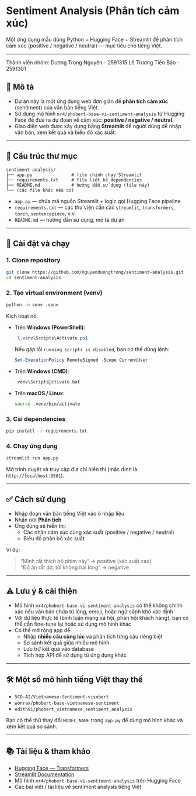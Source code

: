 # Sentiment Analysis (Phân tích cảm xúc)

Một ứng dụng mẫu dùng Python + Hugging Face + Streamlit để phân tích cảm xúc (positive / negative / neutral) — mục tiêu cho tiếng Việt.

---
Thành viên nhóm:
Dương Trọng Nguyên - 2591315
Lê Trương Tiến Bảo - 2591301

## 📌 Mô tả

- Dự án này là một ứng dụng web đơn giản để **phân tích cảm xúc** (sentiment) của văn bản tiếng Việt.  
- Sử dụng mô hình `mr4/phobert-base-vi-sentiment-analysis` từ Hugging Face để đưa ra dự đoán về cảm xúc: **positive / negative / neutral**.  
- Giao diện web được xây dựng bằng **Streamlit** để người dùng dễ nhập văn bản, xem kết quả và biểu đồ xác suất.

---

## 🧩 Cấu trúc thư mục

```
sentiment-analysis/
├── app.py               # file chính chạy Streamlit
├── requirements.txt     # file liệt kê dependencies
├── README.md            # hướng dẫn sử dụng (file này)
└── (các file khác nếu có)
```

- `app.py` — chứa mã nguồn Streamlit + logic gọi Hugging Face pipeline  
- `requirements.txt` — các thư viện cần cài: `streamlit`, `transformers`, `torch`, `sentencepiece`, v.v.  
- `README.md` — hướng dẫn sử dụng, mô tả dự án  

---

## 🚀 Cài đặt và chạy

### 1. Clone repository

```bash
git clone https://github.com/nguyenduongtrong/sentiment-analysis.git
cd sentiment-analysis
```

### 2. Tạo virtual environment (venv)

```bash
python -m venv .venv
```

Kích hoạt nó:

- Trên **Windows (PowerShell)**:
  ```powershell
  .\.venv\Scripts\Activate.ps1
  ```

  Nếu gặp lỗi `running scripts is disabled`, bạn có thể dùng lệnh:
  ```powershell
  Set-ExecutionPolicy RemoteSigned -Scope CurrentUser
  ```

- Trên **Windows (CMD)**:
  ```cmd
  .venv\Scriptsctivate.bat
  ```

- Trên **macOS / Linux**:
  ```bash
  source .venv/bin/activate
  ```

### 3. Cài dependencies

```bash
pip install -r requirements.txt
```

### 4. Chạy ứng dụng

```bash
streamlit run app.py
```

Mở trình duyệt và truy cập địa chỉ hiển thị (mặc định là `http://localhost:8501`).

---

## ✅ Cách sử dụng

- Nhập đoạn văn bản tiếng Việt vào ô nhập liệu  
- Nhấn nút **Phân tích**  
- Ứng dụng sẽ hiển thị:
  - Các nhãn cảm xúc cùng xác suất (positive / negative / neutral)  
  - Biểu đồ phân bố xác suất  

Ví dụ:
> “Mình rất thích bộ phim này” → positive (xác suất cao)  
> “Đồ ăn rất dở, tôi không hài lòng” → negative

---

## ⚠️ Lưu ý & cải thiện

- Mô hình `mr4/phobert-base-vi-sentiment-analysis` có thể không chính xác nếu văn bản chứa từ lóng, emoji, hoặc ngữ cảnh khó xác định  
- Với dữ liệu thực tế (bình luận mạng xã hội, phản hồi khách hàng), bạn có thể cần fine-tune lại hoặc sử dụng mô hình khác  
- Có thể mở rộng app để:
  - Nhập **nhiều câu cùng lúc** và phân tích từng câu riêng biệt  
  - So sánh kết quả giữa nhiều mô hình  
  - Lưu trữ kết quả vào database  
  - Tích hợp API để sử dụng từ ứng dụng khác  

---

## 🛠 Một số mô hình tiếng Việt thay thế

- `5CD-AI/Vietnamese-Sentiment-visobert`  
- `wonrax/phobert-base-vietnamese-sentiment`  
- `edith81/phobert_vietnamese_sentiment_analysis`  

Bạn có thể thử thay đổi `MODEL_NAME` trong `app.py` để dùng mô hình khác và xem kết quả so sánh.

---

## 📚 Tài liệu & tham khảo

- [Hugging Face — Transformers](https://huggingface.co/transformers/)  
- [Streamlit Documentation](https://docs.streamlit.io/)  
- Mô hình `mr4/phobert-base-vi-sentiment-analysis` trên Hugging Face  
- Các bài viết / tài liệu về sentiment analysis tiếng Việt  
